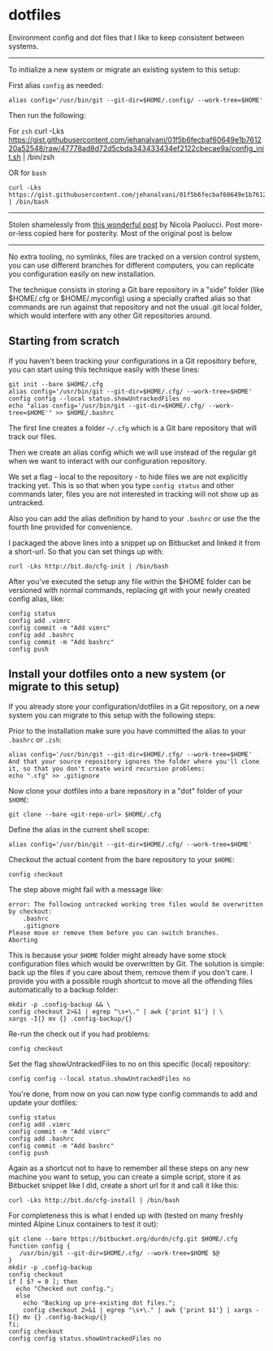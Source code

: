 # dotfiles
Environment config and dot files that I like to keep consistent between systems.

---

To initialize a new system or migrate an existing system to this setup:

First alias `config` as needed:

	alias config='/usr/bin/git --git-dir=$HOME/.config/ --work-tree=$HOME'

Then run the following: 

For `zsh`
	curl -Lks https://gist.githubusercontent.com/jehanalvani/01f5b6fecbaf60649e1b761220a52548/raw/47778ad8d72d5cbda343433434ef2122cbecae9a/config_init.sh | /bin/zsh


OR for `bash`


	curl -Lks https://gist.githubusercontent.com/jehanalvani/01f5b6fecbaf60649e1b761220a52548/raw/47778ad8d72d5cbda343433434ef2122cbecae9a/config_init.sh | /bin/bash

---

Stolen shamelessly from [this wonderful post](https://www.atlassian.com/git/tutorials/dotfiles) by Nicola Paolucci. Post more-or-less copied here for posterity. Most of the original post is below

---

No extra tooling, no symlinks, files are tracked on a version control system, you can use different branches for different computers, you can replicate you configuration easily on new installation.

The technique consists in storing a Git bare repository in a "side" folder (like $HOME/.cfg or $HOME/.myconfig) using a specially crafted alias so that commands are run against that repository and not the usual .git local folder, which would interfere with any other Git repositories around.

## Starting from scratch

If you haven't been tracking your configurations in a Git repository before, you can start using this technique easily with these lines:

	git init --bare $HOME/.cfg
	alias config='/usr/bin/git --git-dir=$HOME/.cfg/ --work-tree=$HOME'
	config config --local status.showUntrackedFiles no
	echo "alias config='/usr/bin/git --git-dir=$HOME/.cfg/ --work-tree=$HOME'" >> $HOME/.bashrc

The first line creates a folder `~/.cfg` which is a Git bare repository that will track our files.

Then we create an alias config which we will use instead of the regular git when we want to interact with our configuration repository.

We set a flag - local to the repository - to hide files we are not explicitly tracking yet. This is so that when you type `config status` and other commands later, files you are not interested in tracking will not show up as untracked.


Also you can add the alias definition by hand to your `.bashrc` or use the the fourth line provided for convenience.


I packaged the above lines into a snippet up on Bitbucket and linked it from a short-url. So that you can set things up with:


`curl -Lks http://bit.do/cfg-init | /bin/bash`


After you've executed the setup any file within the $HOME folder can be versioned with normal commands, replacing git with your newly created config alias, like:


	config status
	config add .vimrc
	config commit -m "Add vimrc"
	config add .bashrc
	config commit -m "Add bashrc"
	config push


## Install your dotfiles onto a new system (or migrate to this setup)


If you already store your configuration/dotfiles in a Git repository, on a new system you can migrate to this setup with the following steps:


Prior to the installation make sure you have committed the alias to your `.bashrc` or `.zsh`:


	alias config='/usr/bin/git --git-dir=$HOME/.cfg/ --work-tree=$HOME'
	And that your source repository ignores the folder where you'll clone it, so that you don't create weird recursion problems:
	echo ".cfg" >> .gitignore


Now clone your dotfiles into a bare repository in a "dot" folder of your `$HOME`:

	git clone --bare <git-repo-url> $HOME/.cfg


Define the alias in the current shell scope:


	alias config='/usr/bin/git --git-dir=$HOME/.cfg/ --work-tree=$HOME'


Checkout the actual content from the bare repository to your `$HOME`:


	config checkout


The step above might fail with a message like:


	error: The following untracked working tree files would be overwritten by checkout:
		.bashrc
		.gitignore
	Please move or remove them before you can switch branches.
	Aborting


This is because your `$HOME` folder might already have some stock configuration files which would be overwritten by Git. The solution is simple: back up the files if you care about them, remove them if you don't care. I provide you with a possible rough shortcut to move all the offending files automatically to a backup folder:

	mkdir -p .config-backup && \
	config checkout 2>&1 | egrep "\s+\." | awk {'print $1'} | \
	xargs -I{} mv {} .config-backup/{}


Re-run the check out if you had problems:


	config checkout


Set the flag showUntrackedFiles to no on this specific (local) repository:


	config config --local status.showUntrackedFiles no


You're done, from now on you can now type config commands to add and update your dotfiles:


	config status
	config add .vimrc
	config commit -m "Add vimrc"
	config add .bashrc
	config commit -m "Add bashrc"
	config push



Again as a shortcut not to have to remember all these steps on any new machine you want to setup, you can create a simple script, store it as Bitbucket snippet like I did, create a short url for it and call it like this:


	curl -Lks http://bit.do/cfg-install | /bin/bash


For completeness this is what I ended up with (tested on many freshly minted Alpine Linux containers to test it out):

	git clone --bare https://bitbucket.org/durdn/cfg.git $HOME/.cfg
	function config {
	   /usr/bin/git --git-dir=$HOME/.cfg/ --work-tree=$HOME $@
	}
	mkdir -p .config-backup
	config checkout
	if [ $? = 0 ]; then
	  echo "Checked out config.";
	  else
		echo "Backing up pre-existing dot files.";
		config checkout 2>&1 | egrep "\s+\." | awk {'print $1'} | xargs -I{} mv {} .config-backup/{}
	fi;
	config checkout
	config config status.showUntrackedFiles no
